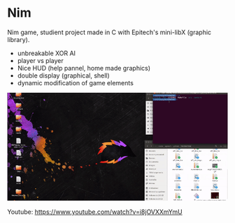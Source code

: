 # Nim

Nim game, studient project made in C with Epitech's mini-libX (graphic library).

 - unbreakable XOR AI
 - player vs player
 - Nice HUD (help pannel, home made graphics)
 - double display (graphical, shell)
 - dynamic modification of game elements

![alt tag](https://raw.githubusercontent.com/usernameHed/Allumette/master/Allumette.gif)

Youtube: https://www.youtube.com/watch?v=i8jOVXXmYmU
